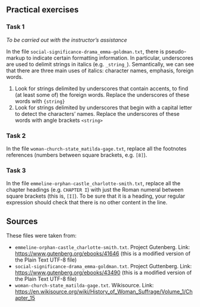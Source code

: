 ## Practical exercises

### Task 1
_To be carried out with the instructor’s assistance_

In the file `social-significance-drama_emma-goldman.txt`, there is pseudo-markup to indicate certain formatting information. In particular, underscores are used to delimit strings in italics (e.g. `_string_`). Semantically, we can see that there are three main uses of italics: character names, emphasis, foreign words. 
1. Look for strings delimited by underscores that contain accents, to find (at least some of) the foreign words. Replace the underscores of these words with `{string}`
2. Look for strings delimited by underscores that begin with a capital letter to detect the characters’ names. Replace the underscores of these words with angle brackets `<string>`

### Task 2
In the file `woman-church-state_matilda-gage.txt`, replace all the footnotes references (numbers between square brackets, e.g. `[8]`).

### Task 3
In the file `emmeline-orphan-castle_charlotte-smith.txt`, replace all the chapter headings (e.g. `CHAPTER I`) with just the Roman numeral between square brackets (this is, `[I]`). To be sure that it is a heading, your regular expression should check that there is no other content in the line.

## Sources

These files were taken from:

- `emmeline-orphan-castle_charlotte-smith.txt`. Project Gutenberg. Link: https://www.gutenberg.org/ebooks/41646 (this is a modified version of the Plain Text UTF-8 file)
- `social-significance-drama_emma-goldman.txt`. Project Guttenberg. Link: https://www.gutenberg.org/ebooks/43490 (this is a modified version of the Plain Text UTF-8 file)
- `woman-church-state_matilda-gage.txt`. Wikisource. Link: https://en.wikisource.org/wiki/History_of_Woman_Suffrage/Volume_1/Chapter_15 
